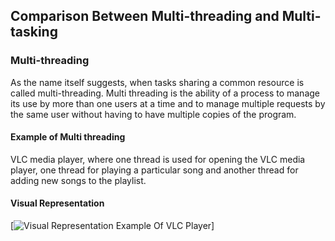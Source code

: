 ## Comparison Between Multi-threading and Multi-tasking

### Multi-threading
As the name itself suggests, when tasks sharing a common resource is called multi-threading.
Multi threading is the ability of a process to manage its use by more than one users at a time and to manage multiple requests by the same user without having to have multiple copies of the program.

#### Example of Multi threading
VLC media player, where one thread is used for opening the VLC media player, one thread for playing a particular song and another thread for adding new songs to the playlist.

#### Visual Representation
[![Visual Representation Example Of VLC Player](https://media.geeksforgeeks.org/wp-content/cdn-uploads/vlc.jpg)]
